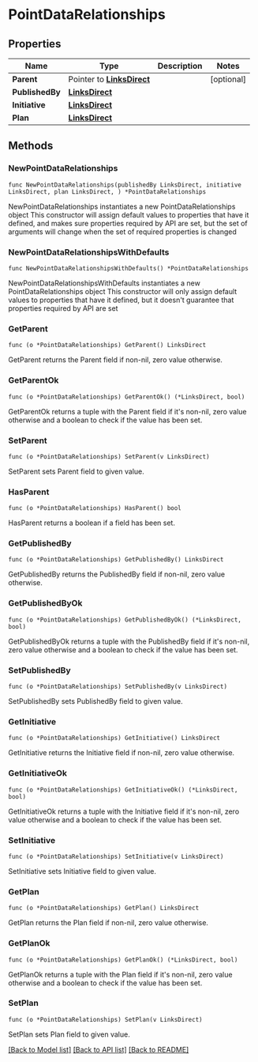 # PointDataRelationships

## Properties

Name | Type | Description | Notes
------------ | ------------- | ------------- | -------------
**Parent** | Pointer to [**LinksDirect**](LinksDirect.md) |  | [optional] 
**PublishedBy** | [**LinksDirect**](LinksDirect.md) |  | 
**Initiative** | [**LinksDirect**](LinksDirect.md) |  | 
**Plan** | [**LinksDirect**](LinksDirect.md) |  | 

## Methods

### NewPointDataRelationships

`func NewPointDataRelationships(publishedBy LinksDirect, initiative LinksDirect, plan LinksDirect, ) *PointDataRelationships`

NewPointDataRelationships instantiates a new PointDataRelationships object
This constructor will assign default values to properties that have it defined,
and makes sure properties required by API are set, but the set of arguments
will change when the set of required properties is changed

### NewPointDataRelationshipsWithDefaults

`func NewPointDataRelationshipsWithDefaults() *PointDataRelationships`

NewPointDataRelationshipsWithDefaults instantiates a new PointDataRelationships object
This constructor will only assign default values to properties that have it defined,
but it doesn't guarantee that properties required by API are set

### GetParent

`func (o *PointDataRelationships) GetParent() LinksDirect`

GetParent returns the Parent field if non-nil, zero value otherwise.

### GetParentOk

`func (o *PointDataRelationships) GetParentOk() (*LinksDirect, bool)`

GetParentOk returns a tuple with the Parent field if it's non-nil, zero value otherwise
and a boolean to check if the value has been set.

### SetParent

`func (o *PointDataRelationships) SetParent(v LinksDirect)`

SetParent sets Parent field to given value.

### HasParent

`func (o *PointDataRelationships) HasParent() bool`

HasParent returns a boolean if a field has been set.

### GetPublishedBy

`func (o *PointDataRelationships) GetPublishedBy() LinksDirect`

GetPublishedBy returns the PublishedBy field if non-nil, zero value otherwise.

### GetPublishedByOk

`func (o *PointDataRelationships) GetPublishedByOk() (*LinksDirect, bool)`

GetPublishedByOk returns a tuple with the PublishedBy field if it's non-nil, zero value otherwise
and a boolean to check if the value has been set.

### SetPublishedBy

`func (o *PointDataRelationships) SetPublishedBy(v LinksDirect)`

SetPublishedBy sets PublishedBy field to given value.


### GetInitiative

`func (o *PointDataRelationships) GetInitiative() LinksDirect`

GetInitiative returns the Initiative field if non-nil, zero value otherwise.

### GetInitiativeOk

`func (o *PointDataRelationships) GetInitiativeOk() (*LinksDirect, bool)`

GetInitiativeOk returns a tuple with the Initiative field if it's non-nil, zero value otherwise
and a boolean to check if the value has been set.

### SetInitiative

`func (o *PointDataRelationships) SetInitiative(v LinksDirect)`

SetInitiative sets Initiative field to given value.


### GetPlan

`func (o *PointDataRelationships) GetPlan() LinksDirect`

GetPlan returns the Plan field if non-nil, zero value otherwise.

### GetPlanOk

`func (o *PointDataRelationships) GetPlanOk() (*LinksDirect, bool)`

GetPlanOk returns a tuple with the Plan field if it's non-nil, zero value otherwise
and a boolean to check if the value has been set.

### SetPlan

`func (o *PointDataRelationships) SetPlan(v LinksDirect)`

SetPlan sets Plan field to given value.



[[Back to Model list]](../README.md#documentation-for-models) [[Back to API list]](../README.md#documentation-for-api-endpoints) [[Back to README]](../README.md)


